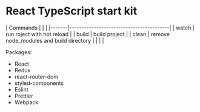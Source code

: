 # React TypeScript start kit


| Commands
|       |                                         | 
|-------|-----------------------------------------|
| watch | run roject with hot reload              | 
| build | build project                           |
| clean | remove node_modules and build directory |
|       |                                         |

Packages: 
  - React
  - Redux
  - react-router-dom
  - styled-components
  - Eslint
  - Prettier
  - Webpack

